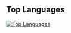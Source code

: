 ## Top Languages

[![Top Languages](https://github-readme-stats.vercel.app/api/top-langs/?username=camerongineer&layout=compact)](https://github.com/anuraghazra/github-readme-stats)


